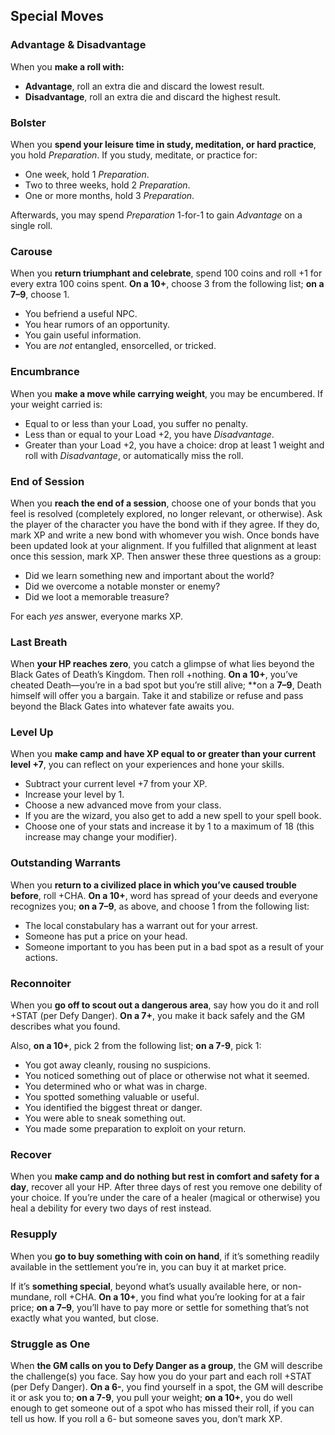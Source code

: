 ## Special Moves
### Advantage & Disadvantage
When you **make a roll with:**

* **Advantage**, roll an extra die and discard the lowest result. 
* **Disadvantage**, roll an extra die and discard the highest result. 
### Bolster
When you **spend your leisure time in study, meditation, or hard practice**, you hold *Preparation*. If you study, meditate, or practice for:

* One week, hold 1 *Preparation*.
* Two to three weeks, hold 2 *Preparation*.
* One or more months, hold 3 *Preparation*. 

Afterwards, you may spend *Preparation* 1-for-1 to gain *Advantage* on a single roll.
### Carouse 
When you **return triumphant and celebrate**, spend 100 coins and roll +1 for every extra 100 coins spent. **On a 10+**, choose 3 from the following list; **on a 7–9**, choose 1. 

* You befriend a useful NPC.
* You hear rumors of an opportunity.
* You gain useful information.
* You are *not* entangled, ensorcelled, or tricked.
### Encumbrance
When you **make a move while carrying weight**, you may be encumbered. If your weight carried is:

* Equal to or less than your Load, you suffer no penalty.
* Less than or equal to your Load +2, you have *Disadvantage*.
* Greater than your Load +2, you have a choice: drop at least 1 weight and roll with *Disadvantage*, or automatically miss the roll.
### End of Session
When you **reach the end of a session**, choose one of your bonds that you feel is resolved (completely explored, no longer relevant, or otherwise). Ask the player of the character you have the bond with if they agree. If they do, mark XP and write a new bond with whomever you wish.
Once bonds have been updated look at your alignment. If you fulfilled that alignment at least once this session, mark XP. Then answer these three questions as a group:

* Did we learn something new and important about the world?
* Did we overcome a notable monster or enemy?
* Did we loot a memorable treasure?

For each *yes* answer, everyone marks XP.
### Last Breath
When **your HP reaches zero**, you catch a glimpse of what lies beyond the Black Gates of Death’s Kingdom. Then  roll +nothing. **On a 10+**, you’ve cheated Death—you’re in a bad spot but you’re still alive; **on a **7–9**, Death himself will offer you a bargain. Take it and stabilize or refuse and pass beyond the Black Gates into whatever fate awaits you.
### Level Up
When you **make camp and have XP equal to or greater than your current level +7**, you can reflect on your experiences and hone your skills.

* Subtract your current level +7 from your XP.
* Increase your level by 1.
* Choose a new advanced move from your class.
* If you are the wizard, you also get to add a new spell to your spell book.
* Choose one of your stats and increase it by 1 to a maximum of 18 (this increase may change your modifier).
### Outstanding Warrants
When you **return to a civilized place in which you’ve caused trouble before**, roll +CHA. **On a 10+**, word has spread of your deeds and everyone recognizes you; **on a 7–9**, as above, and choose 1 from the following list:

* The local constabulary has a warrant out for your arrest.
* Someone has put a price on your head.
* Someone important to you has been put in a bad spot as a result of your actions.
### Reconnoiter
When you **go off to scout out a dangerous area**, say how you do it and roll +STAT (per Defy Danger). **On a 7+**, you make it back safely and the GM describes what you found.

Also, **on a 10+**, pick 2 from the following list; **on a 7-9**, pick 1:

- You got away cleanly, rousing no suspicions.
- You noticed something out of place or otherwise not what it seemed.
- You determined who or what was in charge.
- You spotted something valuable or useful.
- You identified the biggest threat or danger.
- You were able to sneak something out.
- You made some preparation to exploit on your return.
### Recover
When you **make camp and do nothing but rest in comfort and safety for a day**, recover all your HP. After three days of rest you remove one debility of your choice. If you’re under the care of a healer (magical or otherwise) you heal a debility for every two days of rest instead.
### Resupply
When you **go to buy something with coin on hand**, if it’s something readily available in the settlement you’re in, you can buy it at market price. 

If it’s **something special**, beyond what’s usually available here, or non-mundane,  roll +CHA. **On a 10+**, you find what you’re looking for at a fair price; **on a 7–9**, you’ll have to pay more or settle for something that’s not exactly what you wanted, but close.
### Struggle as One
When **the GM calls on you to Defy Danger as a group**, the GM will describe the challenge(s) you face. Say how you do your part and each roll +STAT (per Defy Danger). **On a 6-**, you find yourself in a spot, the GM will describe it or ask you to; **on a 7-9**, you pull your weight; **on a 10+**, you do well enough to get someone out of a spot who has missed their roll, if you can tell us how.
If you roll a 6- but someone saves you, don’t mark XP.
